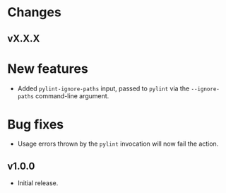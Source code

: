 Changes
=======

vX.X.X
------

# New features

- Added `pylint-ignore-paths` input, passed to `pylint` via the
  `--ignore-paths` command-line argument.

# Bug fixes

- Usage errors thrown by the `pylint` invocation will now fail the
  action.

v1.0.0
------

- Initial release.
